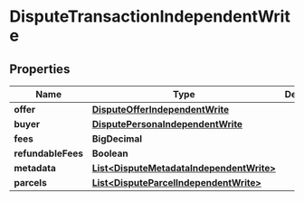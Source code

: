 

# DisputeTransactionIndependentWrite



## Properties

| Name | Type | Description | Notes |
|------------ | ------------- | ------------- | -------------|
|**offer** | [**DisputeOfferIndependentWrite**](DisputeOfferIndependentWrite.md) |  |  |
|**buyer** | [**DisputePersonaIndependentWrite**](DisputePersonaIndependentWrite.md) |  |  |
|**fees** | **BigDecimal** |  |  [optional] |
|**refundableFees** | **Boolean** |  |  [optional] |
|**metadata** | [**List&lt;DisputeMetadataIndependentWrite&gt;**](DisputeMetadataIndependentWrite.md) |  |  [optional] |
|**parcels** | [**List&lt;DisputeParcelIndependentWrite&gt;**](DisputeParcelIndependentWrite.md) |  |  [optional] |



